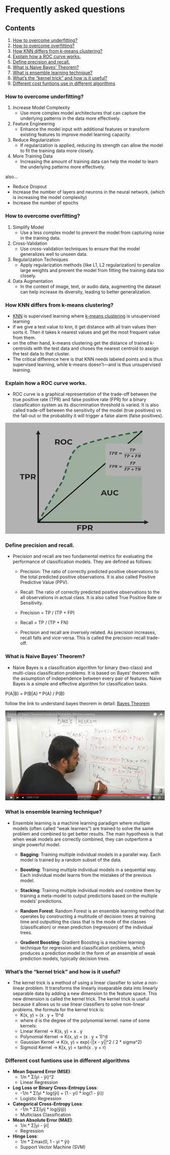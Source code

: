 # Frequently asked questions
## Contents
1. [How to overcome underfitting?](#how-to-overcome-underfitting)
2. [How to overcome overfitting?](#how-to-overcome-overfitting)
3. [How KNN differs from k-means clustering?](#how-knn-differs-from-k-means-clustering)
4. [Explain how a ROC curve works.](#explain-how-a-roc-curve-works)
5. [Define precision and recall.](#define-precision-and-recall)
6. [What is Naive Bayes’ Theorem?](#what-is-naive-bayes-theorem)
7. [What is ensemble learning technique?](#what-is-ensemble-learning-technique)
8. [What’s the “kernel trick” and how is it useful?](#whats-the-kernel-trick-and-how-is-it-useful)
9. [Different cost funtions use in different algorithms](#different-cost-funtions-use-in-different-algorithms)

### How to overcome underfitting?
1) Increase Model Complexity
    - Use more complex model architectures that can capture the underlying patterns in the data more effectively.
2) Feature Engineering
    - Enhance the model input with additional features or transform existing features to improve model learning capacity.
3) Reduce Regularization
    - If regularization is applied, reducing its strength can allow the model to fit the training data more closely.
4) More Training Data
    - Increasing the amount of training data can help the model to learn the underlying patterns more effectively.

also...
- Reduce Dropout
- Increase the number of layers and neurons in the neural network. (which is increasing the model complexity)
- Increase the number of epochs

### How to overcome overfitting?
1) Simplify Model
    - Use a less complex model to prevent the model from capturing noise in the training data.
2) Cross-Validation
    - Use cross-validation techniques to ensure that the model generalizes well to unseen data.
3) Regularization Techniques
    - Apply regularization methods (like L1, L2 regularization) to penalize large weights and prevent the model from fitting the training data too closely.
4) Data Augmentation
    - In the context of image, text, or audio data, augmenting the dataset can help increase its diversity, leading to better generalization.

### How KNN differs from k-means clustering?
- [KNN](supervised_algorithm/KNN.ipynb) is supervised learning where [k-means clustering](unsupervised_algorithm/k_means_clustering.ipynb) is unsupervised learning
- if we give a test value to knn, it get distance with all train values then sorts it. Then it takes k nearest values and get the most frequent value from them.
- on the other hand, k-means clustering get the distance of trained k-centroids with the test data and choses the nearest centroid to assign the test data to that cluster.
- The critical difference here is that KNN needs labeled points and is thus supervised learning, while k-means doesn’t—and is thus unsupervised learning.

### Explain how a ROC curve works.
- ROC curve is a graphical representation of the trade-off between the true positive rate (TPR) and false positive rate (FPR) for a binary classification system as its discrimination threshold is varied. It is also called trade-off between the sensitivity of the model (true positives) vs the fall-out or the probability it will trigger a false alarm (false positives).

<img src="static/roc.png" alt="ROC formula and graph"
    height="350px" width="700px" style="filter: brightness(70%);">


### Define precision and recall.
- Precision and recall are two fundamental metrics for evaluating the performance of classification models. They are defined as follows:
    - Precision: The ratio of correctly predicted positive observations to the total predicted positive observations. It is also called Positive Predictive Value (PPV).
    - Recall: The ratio of correctly predicted positive observations to the all observations in actual class. It is also called True Positive Rate or Sensitivity.

    - Precision = TP / (TP + FP)
    - Recall = TP / (TP + FN)

    - Precision and recall are inversely related. As precision increases, recall falls and vice-versa. This is called the precision-recall trade-off.

### What is Naive Bayes’ Theorem?
- Naive Bayes is a classification algorithm for binary (two-class) and multi-class classification problems. It is based on Bayes’ theorem with the assumption of independence between every pair of features. Naive Bayes is a simple and effective algorithm for classification tasks.

P(A|B) = P(B|A) * P(A) / P(B)

follow the link to understand bayes theorem in detail: [Bayes Theorem](https://youtu.be/71oNiqPoKD8?si=ez8u-InIIzaWpVxx)

![bayes theorem](static/bayes_krish_nayek.png)

### What is ensemble learning technique?
- Ensemble learning is a machine learning paradigm where multiple models (often called “weak learners”) are trained to solve the same problem and combined to get better results. The main hypothesis is that when weak models are correctly combined, they can outperform a single powerful model.

    - **Bagging**: Training multiple individual models in a parallel way. Each model is trained by a random subset of the data.
    - **Boosting**: Training multiple individual models in a sequential way. Each individual model learns from the mistakes of the previous model.
    - **Stacking**: Training multiple individual models and combine them by training a meta-model to output predictions based on the multiple models’ predictions.

    - **Random Forest**: Random Forest is an ensemble learning method that operates by constructing a multitude of decision trees at training time and outputting the class that is the mode of the classes (classification) or mean prediction (regression) of the individual trees.
    - **Gradient Boosting**: Gradient Boosting is a machine learning technique for regression and classification problems, which produces a prediction model in the form of an ensemble of weak prediction models, typically decision trees.

### What’s the “kernel trick” and how is it useful?
- The kernel trick is a method of using a linear classifier to solve a non-linear problem. It transforms the linearly inseparable data into linearly separable data by adding a new dimension to the feature space. This new dimension is called the kernel trick. The kernel trick is useful because it allows us to use linear classifiers to solve non-linear problems.
the formula for the kernel trick is:
    - K(x, y) = (x . y + 1)^d
    - where d is the degree of the polynomial kernel.
name of some kernels:
    - Linear Kernel -> K(x, y) = x . y
    - Polynomial Kernel -> K(x, y) = (x . y + 1)^d
    - Gaussian Kernel -> K(x, y) = exp(-||x - y||^2 / 2 * sigma^2)
    - Sigmoid Kernel -> K(x, y) = tanh(x . y + r)

### Different cost funtions use in different algorithms
- **Mean Squared Error (MSE)**: 
    - 1/n * Σ(yi - ŷi)^2
    - Linear Regression
- **Log Loss or Binary Cross-Entropy Loss**:
    - -1/n * Σ(yi * log(ŷi) + (1 - yi) * log(1 - ŷi))
    - Logistic Regression
- **Categorical Cross-Entropy Loss**:
    - -1/n * ΣΣ(yij * log(ŷij))
    - Multiclass Classification
- **Mean Absolute Error (MAE)**:
    - 1/n * Σ|yi - ŷi|
    - Regression
- **Hinge Loss**:
    - 1/n * Σmax(0, 1 - yi * ŷi)
    - Support Vector Machine (SVM)
